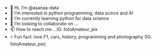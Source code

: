 - 👋 Hi, I’m @asanaa-data
- 👀 I’m interested in python programming, data scince and AI
- 🌱 I’m currently learning python for data science
- 💞️ I’m looking to collaborate on ...
- 📫 How to reach me ...IG: fotoAmateur_pix
- ⚡ Fun fact: love F1, cars, history, programming and photography (IG: fotoAmateur_pix)

<!---
asanaa-data/asanaa-data is a ✨ special ✨ repository because its `README.md` (this file) appears on your GitHub profile.
You can click the Preview link to take a look at your changes.
--->
